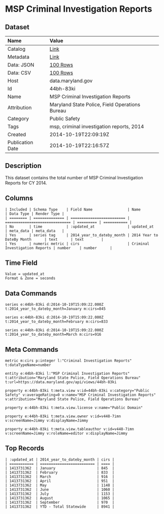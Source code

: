 # MSP Criminal Investigation Reports

## Dataset

| Name | Value |
| :--- | :---- |
| Catalog | [Link](https://catalog.data.gov/dataset/msp-criminal-investigation-reports-bebe9) |
| Metadata | [Link](https://data.maryland.gov/api/views/44bh-83ki) |
| Data: JSON | [100 Rows](https://data.maryland.gov/api/views/44bh-83ki/rows.json?max_rows=100) |
| Data: CSV | [100 Rows](https://data.maryland.gov/api/views/44bh-83ki/rows.csv?max_rows=100) |
| Host | data.maryland.gov |
| Id | 44bh-83ki |
| Name | MSP Criminal Investigation Reports |
| Attribution | Maryland State Police, Field Operations Bureau |
| Category | Public Safety |
| Tags | msp, criminal investigation reports, 2014 |
| Created | 2014-10-19T22:09:19Z |
| Publication Date | 2014-10-19T22:16:57Z |

## Description

This dataset contains the total number of MSP Criminal Investigation Reports for CY 2014.

## Columns

```ls
| Included | Schema Type    | Field Name                | Name                           | Data Type | Render Type |
| ======== | ============== | ========================= | ============================== | ========= | =========== |
| No       | time           | :updated_at               | updated_at                     | meta_data | meta_data   |
| Yes      | series tag     | 2014_year_to_dateby_month | 2014 Year to DateBy Month      | text      | text        |
| Yes      | numeric metric | cirs                      | Criminal Investigation Reports | number    | number      |
```

## Time Field

```ls
Value = updated_at
Format & Zone = seconds
```

## Data Commands

```ls
series e:44bh-83ki d:2014-10-19T15:09:22.000Z t:2014_year_to_dateby_month=January m:cirs=845

series e:44bh-83ki d:2014-10-19T15:09:22.000Z t:2014_year_to_dateby_month=February m:cirs=833

series e:44bh-83ki d:2014-10-19T15:09:22.000Z t:2014_year_to_dateby_month=March m:cirs=916
```

## Meta Commands

```ls
metric m:cirs p:integer l:"Criminal Investigation Reports" t:dataTypeName=number

entity e:44bh-83ki l:"MSP Criminal Investigation Reports" t:attribution="Maryland State Police, Field Operations Bureau" t:url=https://data.maryland.gov/api/views/44bh-83ki

property e:44bh-83ki t:meta.view v:id=44bh-83ki v:category="Public Safety" v:averageRating=0 v:name="MSP Criminal Investigation Reports" v:attribution="Maryland State Police, Field Operations Bureau"

property e:44bh-83ki t:meta.view.license v:name="Public Domain"

property e:44bh-83ki t:meta.view.owner v:id=v448-7imn v:screenName=Jimmy v:displayName=Jimmy

property e:44bh-83ki t:meta.view.tableauthor v:id=v448-7imn v:screenName=Jimmy v:roleName=editor v:displayName=Jimmy
```

## Top Records

```ls
| :updated_at | 2014_year_to_dateby_month | cirs | 
| =========== | ========================= | ==== | 
| 1413731362  | January                   | 845  | 
| 1413731362  | February                  | 833  | 
| 1413731362  | March                     | 916  | 
| 1413731362  | April                     | 951  | 
| 1413731362  | May                       | 1148 | 
| 1413731362  | June                      | 1060 | 
| 1413731362  | July                      | 1153 | 
| 1413731362  | August                    | 1065 | 
| 1413731362  | September                 | 970  | 
| 1413731362  | YTD - Total Statewide     | 8941 | 
```